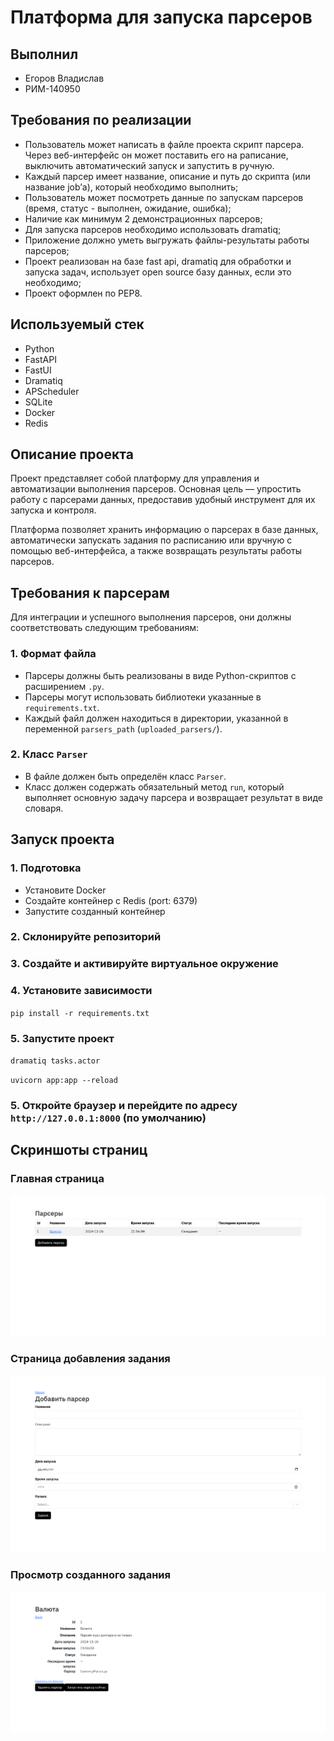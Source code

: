 # Платформа для запуска парсеров

## Выполнил
* Егоров Владислав
* РИМ-140950

## Требования по реализации

* Пользователь может написать в файле проекта скрипт парсера. Через веб-интерфейс он может поставить его на раписание, выключить автоматический запуск и запустить в ручную. 
* Каждый парсер имеет название, описание и путь до скрипта (или название job’а), который необходимо выполнить;
* Пользователь может посмотреть данные по запускам парсеров (время, статус - выполнен, ожидание, ошибка);
* Наличие как минимум 2 демонстрационных парсеров;
* Для запуска парсеров необходимо использовать dramatiq;
* Приложение должно уметь выгружать файлы-результаты работы парсеров;
* Проект реализован на базе fast api, dramatiq для обработки и запуска задач, использует open source базу данных, если это необходимо;
* Проект оформлен по PEP8.

## Используемый стек
* Python
* FastAPI
* FastUI
* Dramatiq
* APScheduler
* SQLite 
* Docker 
* Redis

## Описание проекта
Проект представляет собой платформу для управления и автоматизации выполнения парсеров. Основная цель — упростить работу с парсерами данных, предоставив удобный инструмент для их запуска и контроля.

Платформа позволяет хранить информацию о парсерах в базе данных, автоматически запускать задания по расписанию или вручную с помощью веб-интерфейса, а также возвращать результаты работы парсеров. 

## Требования к парсерам

Для интеграции и успешного выполнения парсеров, они должны соответствовать следующим требованиям:

### 1. Формат файла
- Парсеры должны быть реализованы в виде Python-скриптов с расширением `.py`.
- Парсеры могут использовать библиотеки указанные в `requirements.txt`.
- Каждый файл должен находиться в директории, указанной в переменной `parsers_path` (`uploaded_parsers/`).

### 2. Класс `Parser`
- В файле должен быть определён класс `Parser`.
- Класс должен содержать обязательный метод `run`, который выполняет основную задачу парсера и возвращает результат в виде словаря.

## Запуск проекта

### 1. Подготовка
- Установите Docker
- Создайте контейнер с Redis (port: 6379)
- Запустите созданный контейнер

### 2. Склонируйте репозиторий

### 3. Создайте и активируйте виртуальное окружение

### 4. Установите зависимости
`pip install -r requirements.txt`

### 5. Запустите проект
`dramatiq tasks.actor`

`uvicorn app:app --reload`

### 5. Откройте браузер и перейдите по адресу  `http://127.0.0.1:8000` (по умолчанию)

## Скриншоты страниц
### Главная страница
![Главная страница](/images/main.png)

### Страница добавления задания
![Страница добавления задания](/images/add.png)

### Просмотр созданного задания
![Просмотр созданного задания](/images/profile.png)
